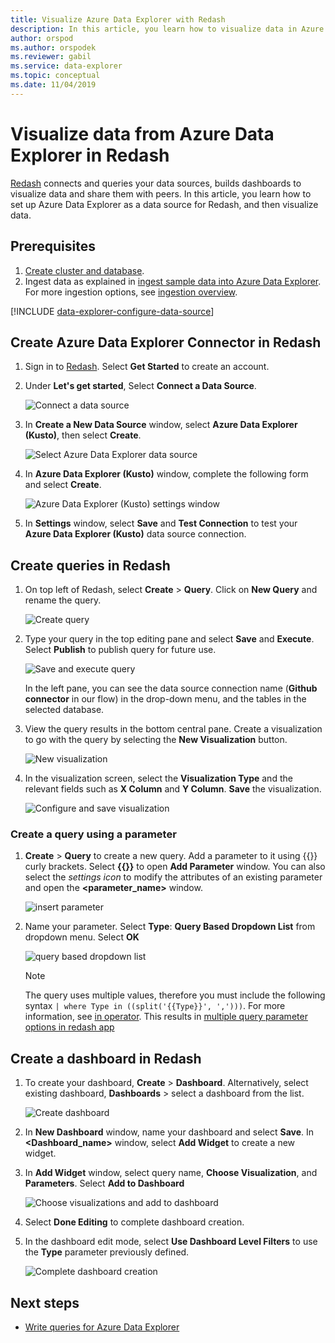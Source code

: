 ```yaml
---
title: Visualize Azure Data Explorer with Redash
description: In this article, you learn how to visualize data in Azure Data Explorer with the Redash native connector. 
author: orspod
ms.author: orspodek
ms.reviewer: gabil
ms.service: data-explorer
ms.topic: conceptual
ms.date: 11/04/2019
---
```


# Visualize data from Azure Data Explorer in Redash

[Redash](https://redash.io/) connects and queries your data sources, builds dashboards to visualize data and share them with peers. In this article, you learn how to set up Azure Data Explorer as a data source for Redash, and then visualize data.

## Prerequisites

1. [Create cluster and database](create-cluster-database-portal.md).
1. Ingest data as explained in [ingest sample data into Azure Data Explorer](ingest-sample-data.md). For more ingestion options, see [ingestion overview](ingest-data-overview.md).

[!INCLUDE [data-explorer-configure-data-source](includes/data-explorer-configure-data-source.md)]

## Create Azure Data Explorer Connector in Redash 

1. Sign in to [Redash](https://redash.io/). Select **Get Started** to create an account.
1. Under **Let's get started**, Select **Connect a Data Source**.

    ![Connect a data source](media/redash/connect-data-source.png)

1. In **Create a New Data Source** window, select **Azure Data Explorer (Kusto)**, then select **Create**. 

    ![Select Azure Data Explorer data source](media/redash/select-adx-data-source.png)

1. In **Azure Data Explorer (Kusto)** window, complete the following form and select **Create**.

    ![Azure Data Explorer (Kusto) settings window](media/redash/adx-settings-window.png)

1. In **Settings** window, select **Save** and **Test Connection** to test your **Azure Data Explorer (Kusto)** data source connection.

## Create queries in Redash

1. On top left of Redash, select **Create** > **Query**. Click on **New Query** and rename the query.

    ![Create query](media/redash/create-query.png)

1. Type your query in the top editing pane and select **Save** and **Execute**. Select **Publish** to publish query for future use.

    ![Save and execute query](media/redash/save-and-execute-query.png)

    In the left pane, you can see the data source connection name (**Github connector** in our flow) in the drop-down menu, and the tables in the selected database. 

1. View the query results in the bottom central pane. Create a visualization to go with the query by selecting the **New Visualization** button.

    ![New visualization](media/redash/new-visualization.png)

1. In the visualization screen, select the **Visualization Type** and the relevant fields such as **X Column** and **Y Column**. **Save** the visualization.

    ![Configure and save visualization](media/redash/configure-visualization.png)

### Create a query using a parameter

1. **Create** > **Query** to create a new query. Add a parameter to it using {{}} curly brackets. Select **{{}}** to open **Add Parameter** window. You can also select the *settings icon* to modify the attributes of an existing parameter and open the **<parameter_name>** window. 

    ![insert parameter](media/redash/insert-parameter.png)

1. Name your parameter. Select **Type**: **Query Based Dropdown List** from dropdown menu. Select **OK**

    ![query based dropdown list](media/redash/query-based-dropdown-list.png)

    > [!NOTE]
    > The query uses multiple values, therefore you must include the following syntax `| where Type in ((split('{{Type}}', ',')))`. For more information, see [in operator](kusto/query/inoperator.md). This results in [multiple query parameter options in redash app](https://redash.io/help/user-guide/querying/query-parameters#Serialized-Multi-Select-Query-Parametersredash.io)

## Create a dashboard in Redash

1. To create your dashboard, **Create** > **Dashboard**. Alternatively, select existing dashboard, **Dashboards** > select a dashboard from the list.

    ![Create dashboard](media/redash/create-dashboard.png)

1. In **New Dashboard** window, name your dashboard and select **Save**. In **<Dashboard_name>** window, select **Add Widget** to create a new widget. 

1. In **Add Widget** window, select query name, **Choose Visualization**, and **Parameters**. Select **Add to Dashboard**

   ![Choose visualizations and add to dashboard](media/redash/add-widget-window.png)

1. Select **Done Editing** to complete dashboard creation.

1.  In the dashboard edit mode, select **Use Dashboard Level Filters** to use the **Type** parameter previously defined.

    ![Complete dashboard creation](media/redash/complete-dashboard.png)

## Next steps

* [Write queries for Azure Data Explorer](write-queries.md)


